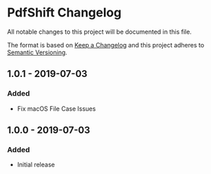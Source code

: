 # PdfShift Changelog

All notable changes to this project will be documented in this file.

The format is based on [Keep a Changelog](http://keepachangelog.com/) and this project adheres to [Semantic Versioning](http://semver.org/).

## 1.0.1 - 2019-07-03
### Added
- Fix macOS File Case Issues

## 1.0.0 - 2019-07-03
### Added
- Initial release
